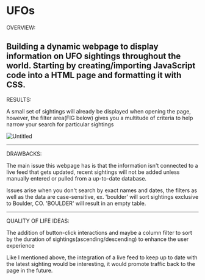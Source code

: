 # UFOs
OVERVIEW:

Building a dynamic webpage to display information on UFO sightings throughout the world. Starting by creating/importing JavaScript code into a HTML page and formatting it with CSS.
---

RESULTS:

A small set of sightings will already be displayed when opening the page, however, the filter area(FIG below) gives you a multitude of criteria to help narrow your search for particular sightings

![Untitled](https://user-images.githubusercontent.com/105184244/188117315-da93e136-d023-492e-8e92-5d8e0089dc08.png)

---

DRAWBACKS:

The main issue this webpage has is that the information isn't connected to a live feed that gets updated, recent sightings will not be added unless manually entered or pulled from a up-to-date database.

Issues arise when you don't search by exact names and dates, the filters as well as the data are case-sensitive, ex. 'boulder' will sort sightings exclusive to Boulder, CO. 'BOULDER' will result in an empty table.

---

QUALITY OF LIFE IDEAS:

The addition of button-click interactions and maybe a column filter to sort by the duration of sightings(ascending/descending) to enhance the user experience

Like I mentioned above, the integration of a live feed to keep up to date with the latest sighting would be interesting, it would promote traffic back to the page in the future.
